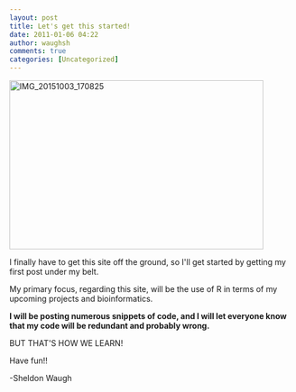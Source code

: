 ```yaml
---
layout: post
title: Let's get this started!
date: 2011-01-06 04:22
author: waughsh
comments: true
categories: [Uncategorized]
---
```

<img class="alignnone size-full wp-image-17" src="https://waughsh.files.wordpress.com/2011/01/img_20151003_170825.jpg" alt="IMG_20151003_170825" width="450" height="300" />

I finally have to get this site off the ground, so I'll get started by getting my first post under my belt.

My primary focus, regarding this site, will be the use of R in terms of my upcoming projects and bioinformatics.

<strong>I will be posting numerous snippets of code, and I will let everyone know that my code will be redundant and probably wrong.</strong>

BUT THAT'S HOW WE LEARN!

Have fun!!

-Sheldon Waugh

